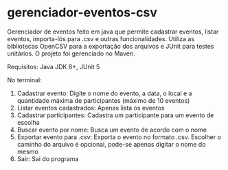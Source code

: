 # gerenciador-eventos-csv
Gerenciador de eventos feito em java que permite cadastrar eventos, listar eventos, importa-lós para .csv e outras funcionalidades. Utiliza as bibliotecas OpenCSV para a exportação dos arquivos e JUnit para testes unitários. O projeto foi gerenciado no Maven.

Requisitos:
Java JDK 8+, 
JUnit 5

No terminal:
1. Cadastrar evento: Digite o nome do evento, a data, o local e a quantidade máxima de participantes (máximo de 10 eventos)
2. Listar eventos cadastrados: Apenas lista os eventos
3. Cadastrar participantes: Cadastra um participante para um evento de escolha
4. Buscar evento por nome: Busca um evento de acordo com o nome
5. Exportar evento para .csv: Exporta o evento no formato .csv. Escolher o caminho do arquivo é opcional, pode-se apenas digitar o nome do mesmo
6. Sair: Sai do programa
